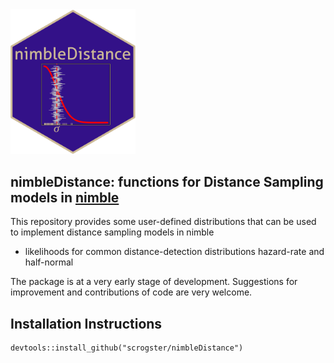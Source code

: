 <img src="inst/nimbleDistance.png" width="200">

## nimbleDistance: functions for Distance Sampling models in [nimble](https://https://r-nimble.org/)

This repository provides some user-defined distributions that can be used to implement distance sampling models in nimble

* likelihoods for common distance-detection distributions hazard-rate and half-normal

The package is at a very early stage of development. Suggestions for improvement and contributions of code are very welcome.

## Installation Instructions

```
devtools::install_github("scrogster/nimbleDistance")
```
